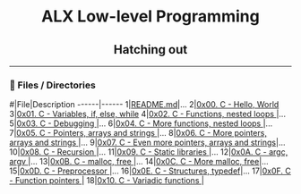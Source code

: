 <h1 align="center">ALX Low-level Programming </h1>

<h2 align="center">Hatching out </h2>

---

### :file_folder: Files / Directories 

#|File|Description
------|------
1|[README.md](./README.md)|...
2|[0x00. C - Hello, World ](./0x00-hello_world)
3|[0x01. C - Variables, if, else, while](./0x01-variables_if_else_while)
4|[0x02. C - Functions, nested loops ](./0x02-functions_nested_loops)|...
5|[0x03. C - Debugging ](./0x03_debugging )|...
6|[0x04. C - More functions, nested loops ](./0x04-more_functions_nested_loops)|...
7|[0x05. C - Pointers, arrays and strings ](./0x05-pointers_arrays_strings)|...
8|[0x06. C - More pointers, arrays and strings ](./0x06-pointers_arrays_strings)|...
9|[0x07. C - Even more pointers, arrays and strings](./README.md)|...
10|[0x08. C - Recursion ](./0x08-recursion)|...
11|[0x09. C - Static libraries ](./0x09-static_libraries)|...
12|[0x0A. C - argc, argv ](./0x0A-argc_argv)|...
13|[0x0B. C - malloc, free ](./0x0B-malloc_free)|...
14|[0x0C. C - More malloc, free](./0x0C-more_malloc_free)|...
15|[0x0D. C - Preprocessor ](./0x0D-preprocessor)|...
16|[0x0E. C - Structures, typedef](./0x0E-structures_typedef)|...
17|[0x0F. C - Function pointers ](./0x0F-function_pointers)|
18|[0x10. C - Variadic functions ](./0x10-variadic_functions)|
